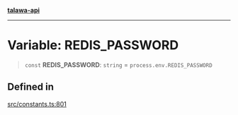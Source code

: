 [**talawa-api**](../../README.md)

***

# Variable: REDIS\_PASSWORD

> `const` **REDIS\_PASSWORD**: `string` = `process.env.REDIS_PASSWORD`

## Defined in

[src/constants.ts:801](https://github.com/Suyash878/talawa-api/blob/e4413cec641a837926071678fed3c7f67234e31e/src/constants.ts#L801)
